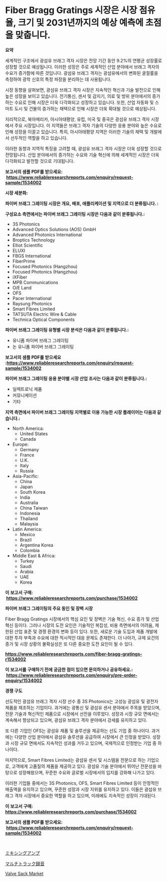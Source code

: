 <p><h1>Fiber Bragg Gratings 시장은 시장 점유율, 크기 및 2031년까지의 예상 예측에 초점을 맞춥니다.</h1></p><p><strong>요약</strong></p>
<p><p>세계적인 구조에서 광섬유 브래그 격자 시장은 전망 기간 동안 9.2%의 연평균 성장률로 성장할 것으로 예상됩니다. 이러한 성장은 주로 세계적인 산업 분야에서 브래그 격자의 수요가 증가함에 따른 것입니다. 광섬유 브래그 격자는 광섬유에서의 변화된 굴절률을 측정하여 광학 신호의 특정 파장을 분리하는 데 사용됩니다.</p><p>시장 동향을 살펴보면, 광섬유 브래그 격자 시장은 지속적인 혁신과 기술 발전으로 인해 높은 성장을 보이고 있습니다. 전기통신, 센서 및 감지기, 의료 및 방위 분야에서의 증가하는 수요로 인해 시장은 더욱 다각화되고 성장하고 있습니다. 또한, 산업 자동화 및 스마트 도시 및 건물의 증가하는 채택으로 인해 시장은 더욱 확대될 것으로 예상됩니다.</p><p>지리적으로, 북아메리카, 아시아태평양, 유럽, 미국 및 중국은 광섬유 브래그 격자 시장에서 주요 시장입니다. 이 지역들은 브래그 격자 기술의 다양한 응용 분야와 높은 수요로 인해 성장을 이끌고 있습니다. 특히, 아시아태평양 지역은 이러한 기술의 채택 및 개발에서 선두적인 역할을 하고 있습니다.</p><p>이러한 동향과 지역적 특징을 고려할 때, 광섬유 브래그 격자 시장은 더욱 성장할 것으로 전망됩니다. 산업 분야에서의 증가하는 수요와 기술 혁신에 의해 세계적인 시장은 더욱 다각화되고 발전할 것으로 기대됩니다.</p></p>
<p><strong>보고서의 샘플 PDF를 받으세요: &nbsp;<a href="https://www.reliableresearchreports.com/enquiry/request-sample/1534002">https://www.reliableresearchreports.com/enquiry/request-sample/1534002</a></strong></p>
<p><strong>시장 세분화:</strong></p>
<p><strong> 파이버 브래그 그레이팅 시장은 개요, 배포, 애플리케이션 및 지역으로 더 분류됩니다. :</strong></p>
<p><strong>구성요소 측면에서는 파이버 브래그 그레이팅 시장은 다음과 같이 분류됩니다.:</strong></p>
<p><ul><li>3S Photonics</li><li>Advanced Optics Solutions (AOS) GmbH</li><li>Advanced Photonics International</li><li>Broptics Technology</li><li>Elliot Scientific</li><li>ELUXI</li><li>FBGS International</li><li>FiberPrime</li><li>Focused Photonics (Hangzhou)</li><li>Focused Photonics (Hangzhou)</li><li>iXFiber</li><li>MPB Communications</li><li>O/E Land</li><li>OFS</li><li>Pacer International</li><li>Raysung Photonics</li><li>Smart Fibres Limited</li><li>TATSUTA Electric Wire & Cable</li><li>Technica Optical Components</li></ul></p>
<p><strong> 파이버 브래그 그레이팅 유형별 시장 분석은 다음과 같이 분류됩니다.:</strong></p>
<p><ul><li>유니폼 파이버 브래그 그레이팅</li><li>논 유니폼 파이버 브래그 그레이팅</li></ul></p>
<p><strong>보고서의 샘플 PDF를 받으세요 :<a href="https://www.reliableresearchreports.com/enquiry/request-sample/1534002">https://www.reliableresearchreports.com/enquiry/request-sample/1534002</a></strong></p>
<p><strong> 파이버 브래그 그레이팅 응용 분야별 시장 산업 조사는 다음과 같이 분류됩니다.:</strong></p>
<p><ul><li>일렉트로닉 제품</li><li>커뮤니케이션</li><li>기타</li></ul></p>
<p><strong>지역 측면에서 파이버 브래그 그레이팅 지역별로 이용 가능한 시장 플레이어는 다음과 같습니다.:</strong></p>
<p><ul>
    <li>
        North America:
        <ul>
            <li>United States</li>
            <li>Canada</li>
        </ul>
    </li>
    <li>
        Europe:
        <ul>
            <li>Germany</li>
            <li>France</li>
            <li>U.K.</li>
            <li>Italy</li>
            <li>Russia</li>
        </ul>
    </li>
    <li>
        Asia-Pacific:
        <ul>
            <li>China</li>
            <li>Japan</li>
            <li>South Korea</li>
            <li>India</li>
            <li>Australia</li>
            <li>China Taiwan</li>
            <li>Indonesia</li>
            <li>Thailand</li>
            <li>Malaysia</li>
        </ul>
    </li>
    <li>
        Latin America:
        <ul>
            <li>Mexico</li>
            <li>Brazil</li>
            <li>Argentina Korea</li>
            <li>Colombia</li>
        </ul>
    </li>
    <li>
        Middle East & Africa:
        <ul>
            <li>Turkey</li>
            <li>Saudi</li>
            <li>Arabia</li>
            <li>UAE</li>
            <li>Korea</li>
        </ul>
    </li>
    </ul></p>
<p><strong>이 보고서 구매: &nbsp;<a href="https://www.reliableresearchreports.com/purchase/1534002">https://www.reliableresearchreports.com/purchase/1534002</a></strong></p>
<p><strong>파이버 브래그 그레이팅의 주요 동인 및 장벽 시장</strong></p>
<p><p>Fiber Bragg Gratings 시장에서의 핵심 요인 및 장벽은 기술 혁신, 수요 증가 및 산업 혁신 등이다. 그러나 시장의 도전 요인은 기술적인 복잡성, 비용 측면에서의 어려움, 제한된 산업 표준 및 경쟁 환경의 변화 등이 있다. 또한, 새로운 기술 도입과 제품 개발에 대한 투자 부족과 수요에 대한 적시적인 대응 문제도 존재한다. 더 나아가, 규제 요건의 증가 및 시장 상황의 불확실성은 또 다른 중요한 도전 요인이 될 수 있다.</p></p>
<p><strong><a href="https://www.reliableresearchreports.com/fiber-bragg-gratings-r1534002">https://www.reliableresearchreports.com/fiber-bragg-gratings-r1534002</a></strong></p>
<p><strong>이 보고서를 구매하기 전에 궁금한 점이 있으면 문의하거나 공유하세요.: &nbsp;<a href="https://www.reliableresearchreports.com/enquiry/pre-order-enquiry/1534002">https://www.reliableresearchreports.com/enquiry/pre-order-enquiry/1534002</a></strong></p>
<p><strong>경쟁 구도</strong></p>
<p><p>선도적인 광섬유 브래그 격자 시장 선수 중 3S Photonics는 고성능 광섬유 및 광전자 제품을 제조하는 기업이다. 과거에는 광통신 및 광섬유 센서 분야에서 주목을 받았으며, 전문 기술과 혁신적인 제품으로 시장에서 선전을 이루었다. 성장과 시장 규모 면에서는 계속해서 향상되고 있으며, 광섬유 브래그 격자 분야에서 강세를 유지하고 있다.</p><p>또 다른 기업인 OFS는 광섬유 제품 및 솔루션을 제공하는 선도 기업 중 하나이다. 과거에는 다양한 산업 분야에서 광섬유 솔루션을 공급하여 시장에서 큰 인정을 받았다. 성장과 시장 규모 면에서도 지속적인 성과를 거두고 있으며, 국제적으로 인정받는 기업 중 하나이다.</p><p>마지막으로, Smart Fibres Limited는 광섬유 센서 및 시스템을 전문으로 하는 기업으로, 고객에게 고품질의 제품을 제공하고 있다. 광섬유 기술 분야에서 뛰어난 전문성을 바탕으로 성장해왔으며, 꾸준한 수요와 글로벌 시장에서의 입지를 강화해 나가고 있다.</p><p>이러한 기업들 중에서는 3S Photonics, OFS, Smart Fibres Limited 등이 안정적인 매출액을 유지하고 있으며, 꾸준한 성장과 시장 지위를 유지하고 있다. 이들은 광섬유 브래그 격자 시장에서 중요한 역할을 하고 있으며, 미래에도 지속적인 성장이 기대된다.</p></p>
<p><strong>이 보고서 구매: &nbsp; <a href="https://www.reliableresearchreports.com/purchase/1534002">https://www.reliableresearchreports.com/purchase/1534002</a></strong></p>
<p><strong>보고서의 샘플 PDF를 받으세요: &nbsp;<a href="https://www.reliableresearchreports.com/enquiry/request-sample/1534002">https://www.reliableresearchreports.com/enquiry/request-sample/1534002</a></strong><strong></strong></p>
<p>&nbsp;</p>
<p><p><a href="https://github.com/laurenreichert/Market-Research-Report-List-1/blob/main/335036719180.md">ミキシングアンプ</a></p><p><a href="https://github.com/RodHoppe07/Market-Research-Report-List-1/blob/main/251140819181.md">マルチトラック録音</a></p><p><a href="https://metal-farmhouse-e95.notion.site/Valve-Sack-Market-Research-Report-Forecasted-for-Period-from-2024-2031-by-Market-Type-Market-App-a846450915ba4ae2a6846c0b22b7cb57">Valve Sack Market</a></p></p>